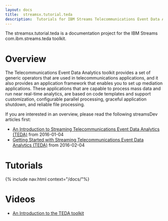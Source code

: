 ```yaml
---
layout: docs
title:  streamsx.tutorial.teda
description:  Tutorials for IBM Streams Telecommunications Event Data Analytics (TEDA) toolkit
---
```


The streamsx.tutorial.teda is a documentation project for the IBM Streams com.ibm.streams.teda toolkit.

# Overview

The Telecommunications Event Data Analytics toolkit provides a set of generic operators that are used in telecommunications applications, and it also provides an application framework that enables you to set up mediation applications. These applications that are capable to process mass data and run near real-time analytics, are based on code templates and support customization, configurable parallel processing, graceful application shutdown, and reliable file processing.

If you are interested in an overview, please read the following streamsDev articles first:

* [An Introduction to Streaming Telecommunications Event Data Analytics (TEDA)](https://developer.ibm.com/streamsdev/docs/introduction-streaming-telecommunications-event-data-analytics-teda/) from 2016-01-04
* [Getting Started with Streaming Telecommunications Event Data Analytics (TEDA)](https://developer.ibm.com/streamsdev/docs/getting-started-streaming-telecommunications-event-data-analytics-teda/) from 2016-02-04

# Tutorials
{% include nav.html context="/docs/"%}

# Videos
* [An Introduction to the TEDA toolkit](https://www.ibm.com/developerworks/community/files/app#/file/63c4cc03-b961-4a63-990d-798c2e96e6d6)






